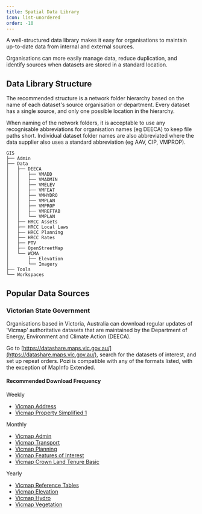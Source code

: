 ```yaml
---
title: Spatial Data Library
icon: list-unordered
order: -10
---
```


A well-structured data library makes it easy for organisations to maintain up-to-date data from internal and external sources.

Organisations can more easily manage data, reduce duplication, and identify sources when datasets are stored in a standard location.

## Data Library Structure

The recommended structure is a network folder hierarchy based on the name of each dataset's source organisation or department. Every dataset has a single source, and only one possible location in the hierarchy.

When naming of the network folders, it is acceptable to use any recognisable abbreviations for organisation names (eg DEECA) to keep file paths short. Individual dataset folder names are also abbreviated where the data supplier also uses a standard abbreviation (eg AAV, CIP, VMPROP).

```
GIS
├── Admin
├── Data
│   ├── DEECA
│   │   ├── VMADD
│   │   ├── VMADMIN
│   │   ├── VMELEV
│   │   ├── VMFEAT
│   │   ├── VMHYDRO
│   │   ├── VMPLAN
│   │   ├── VMPROP
│   │   ├── VMREFTAB
│   │   └── VMPLAN
│   ├── HRCC Assets
│   ├── HRCC Local Laws
│   ├── HRCC Planning 
│   ├── HRCC Rates
│   ├── PTV
│   ├── OpenStreetMap
│   └── WCMA
│       ├── Elevation
│       └── Imagery
├── Tools
└── Workspaces
```

## Popular Data Sources

### Victorian State Government

Organisations based in Victoria, Australia can download regular updates of 'Vicmap' authoritative datasets that are maintained by the Department of Energy, Environment and Climate Action (DEECA).

Go to [https://datashare.maps.vic.gov.au/](https://datashare.maps.vic.gov.au/), search for the datasets of interest, and set up repeat orders. Pozi is compatible with any of the formats listed, with the exception of MapInfo Extended.

#### Recommended Download Frequency

Weekly

- [Vicmap Address](https://datashare.maps.vic.gov.au/search?q=uuid%3Db9e9146d-8378-5c37-b6cd-63e3a8d05d02)
- [Vicmap Property Simplified 1](https://datashare.maps.vic.gov.au/search?q=uuid%3Da752b99e-baee-502e-a58b-7d15fa6c57cd)

Monthly

- [Vicmap Admin](https://datashare.maps.vic.gov.au/search?q=uuid%3D1553f19f-3b03-5e40-924e-6355eb9a3f89)
- [Vicmap Transport](https://datashare.maps.vic.gov.au/search?q=uuid%3D8970aa3a-c4af-55bb-afeb-63d3e89bbd69)
- [Vicmap Planning](https://datashare.maps.vic.gov.au/search?q=uuid%3Da0678401-c119-5f54-9107-e81ce1218e5c)
- [Vicmap Features of Interest](https://datashare.maps.vic.gov.au/search?q=uuid%3Dd257574b-6630-51f1-a53e-a9a23c0de1c8)
- [Vicmap Crown Land Tenure Basic](https://datashare.maps.vic.gov.au/search?q=uuid%3D862f83b9-2fd5-5748-92e8-7a11e27fc131)

Yearly

- [Vicmap Reference Tables](https://datashare.maps.vic.gov.au/search?q=uuid%3Db83285a2-0355-5b2d-8dcd-fe56438b7e89)
- [Vicmap Elevation](https://datashare.maps.vic.gov.au/search?q=uuid%3D91b4951f-4cef-5768-a412-3a64679ee627)
- [Vicmap Hydro](https://datashare.maps.vic.gov.au/search?q=uuid%3D23a264f2-d5aa-5b73-95a2-812454053147)
- [Vicmap Vegetation](https://datashare.maps.vic.gov.au/search?q=uuid%3D68360f70-5737-51f8-9f8c-70a764d01aa5)
